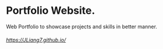 # Portfolio Website.
Web Portfolio to showcase projects and skills in better manner. 

###### https://JLiang7.github.io/

